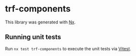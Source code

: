 # trf-components

This library was generated with [Nx](https://nx.dev).

## Running unit tests

Run `nx test trf-components` to execute the unit tests via [Vitest](https://vitest.dev/).
